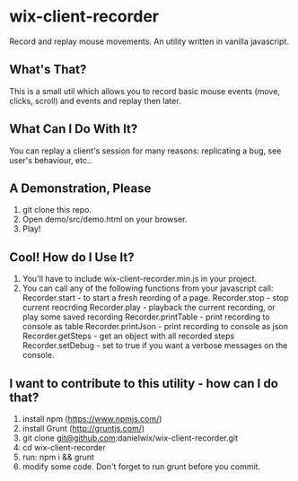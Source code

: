 # wix-client-recorder
Record and replay mouse movements. 
An utility written in vanilla javascript.

## What's That?
This is a small util which allows you to record basic mouse events (move, clicks, scroll) and events and replay then later.

## What Can I Do With It?
You can replay a client's session for many reasons: replicating a bug, see user's behaviour, etc..

## A Demonstration, Please
1. git clone this repo.
2. Open demo/src/demo.html on your browser.
3. Play!

## Cool! How do I Use It?
1. You'll have to include wix-client-recorder.min.js in your project.
2. You can call any of the following functions from your javascript call:
        Recorder.start - to start a fresh reording of a page.
        Recorder.stop - stop current reocrding
        Recorder.play - playback the current recording, or play some saved recording
        Recorder.printTable - print recording to console as table
        Recorder.printJson - print recording to console as json
        Recorder.getSteps - get an object with all recorded steps
        Recorder.setDebug - set to true if you want a verbose messages on the console.
        
## I want to contribute to this utility - how can I do that?
1. install npm (https://www.npmjs.com/)
2. install Grunt (http://gruntjs.com/)
3. git clone git@github.com:danielwix/wix-client-recorder.git
4. cd wix-client-recorder
5. run: npm i && grunt
6. modify some code.
Don't forget to run grunt before you commit.
